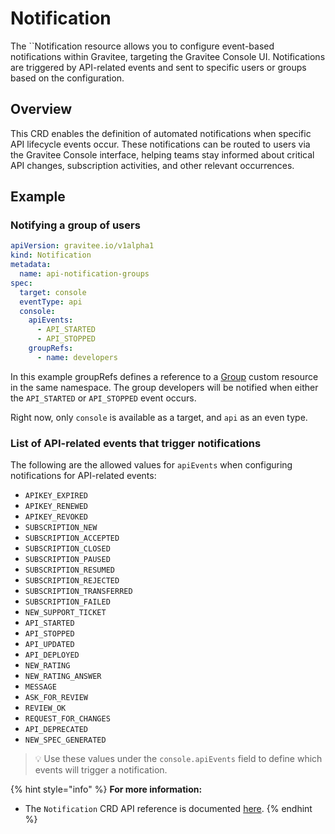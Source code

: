 # Notification

The ``Notification resource allows you to configure event-based notifications within Gravitee, targeting the Gravitee Console UI. Notifications are triggered by API-related events and sent to specific users or groups based on the configuration.

## Overview

This CRD enables the definition of automated notifications when specific API lifecycle events occur. These notifications can be routed to users via the Gravitee Console interface, helping teams stay informed about critical API changes, subscription activities, and other relevant occurrences.

## Example

### Notifying a group of users

```yaml
apiVersion: gravitee.io/v1alpha1
kind: Notification
metadata:
  name: api-notification-groups
spec:
  target: console
  eventType: api
  console:
    apiEvents:
      - API_STARTED
      - API_STOPPED
    groupRefs:
      - name: developers
```

In this example groupRefs defines a reference to a [Group](group.md) custom resource in the same namespace. The group developers will be notified when either the `API_STARTED` or `API_STOPPED` event occurs.

Right now, only `console` is available as a target, and `api` as an even type.

### List of API-related events that trigger notifications

The following are the allowed values for `apiEvents` when configuring notifications for API-related events:

- `APIKEY_EXPIRED`
- `APIKEY_RENEWED`
- `APIKEY_REVOKED`
- `SUBSCRIPTION_NEW`
- `SUBSCRIPTION_ACCEPTED`
- `SUBSCRIPTION_CLOSED`
- `SUBSCRIPTION_PAUSED`
- `SUBSCRIPTION_RESUMED`
- `SUBSCRIPTION_REJECTED`
- `SUBSCRIPTION_TRANSFERRED`
- `SUBSCRIPTION_FAILED`
- `NEW_SUPPORT_TICKET`
- `API_STARTED`
- `API_STOPPED`
- `API_UPDATED`
- `API_DEPLOYED`
- `NEW_RATING`
- `NEW_RATING_ANSWER`
- `MESSAGE`
- `ASK_FOR_REVIEW`
- `REVIEW_OK`
- `REQUEST_FOR_CHANGES`
- `API_DEPRECATED`
- `NEW_SPEC_GENERATED`

> 💡 Use these values under the `console.apiEvents` field to define which events will trigger a notification.

{% hint style="info" %}
**For more information:**

* The `Notification` CRD API reference is documented [here](../../reference/api-reference.md).
{% endhint %}
